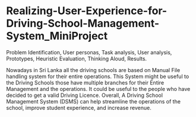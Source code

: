 # Realizing-User-Experience-for-Driving-School-Management-System_MiniProject
Problem Identification, User personas, Task analysis, User analysis, Prototypes, Heuristic Evaluation, Thinking Aloud, Results. 


Nowadays in Sri Lanka all the driving schools are based on Manual File handling system for their entire operations. This System might be useful to the Driving Schools those have multiple branches for their Entire Management and the operations. It could be useful to the people who have decided to get a valid Driving Licence.
Overall, A Driving School Management System (DSMS) can help streamline the operations of the school, improve student experience, and increase revenue.

